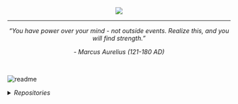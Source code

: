 <div align="center">
  <img src="https://github.com/jepeake/jepeake/blob/main/images/wordart(2).png?raw=true" style="max-width: 100%;" />
  <hr>
</div>
<p align="center"><i>“You have power over your mind - not outside events. Realize this, and you will find strength.”</i></p>
<p align="center"><i>- Marcus Aurelius (121-180 AD)</i></p>

<br>

![readme](https://github.com/jepeake/jepeake/assets/59978422/d55cd6fe-44c4-4145-a293-4f1cf058bb17)

<details>
<summary><i>Repositories</i></summary>

<br>

| <i>Repository</i> | <i>Description</i> |
|--------------------|--------------------|
| <i>[C-to-RISCV Compiler](https://github.com/jepeake/C-to-RISCV-Compiler)</i> | <i>C to RISC-V Compiler Implemented with C++, Lex, & Bison</i> |
| <i>[RISC-V CPU](https://github.com/jepeake/RISCV-CPU)</i> | <i> RISC-V CPU Implemented in SystemVerilog & Verified with C++/Verilator </i>|
| <i>[Autonomous Pathfinder Robot](https://github.com/jepeake/pathfinding-robot)</i> | <i> Autonomous Pathfinder Robot to Navigate, Map & Find Shortest Path through a Maze. </i>|
| <i>[Imperial EIE Notes](https://github.com/jepeake/Imperial-EIE-Notes)</i> | <i> Notes from Imperial College EIE 3rd Year Course. </i>|
| <i>[Portfolio Webpage](https://github.com/jepeake/jepeake.github.io)</i> | <i> Personal Portfolio Webpage. </i>|

</details>
